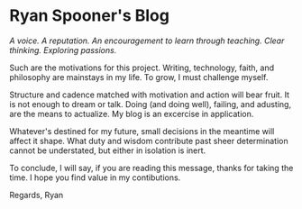 # Ryan Spooner's Blog

*A voice. A reputation. An encouragement to learn through teaching.*
*Clear thinking. Exploring passions.*

Such are the motivations for this project. Writing, technology, faith,
and philosophy are mainstays in my life. To grow, I must challenge myself.

Structure and cadence matched with motivation and action will bear fruit.
It is not enough to dream or talk. Doing (and doing well), failing,
and adusting, are the means to actualize. My blog is an excercise in application.

Whatever's destined for my future, small decisions in the meantime will
affect it shape. What duty and wisdom contribute past sheer determination cannot
be understated, but either in isolation is inert.

To conclude, I will say, if you are reading this message, thanks for taking the
time. I hope you find value in my contibutions.

Regards,
Ryan

